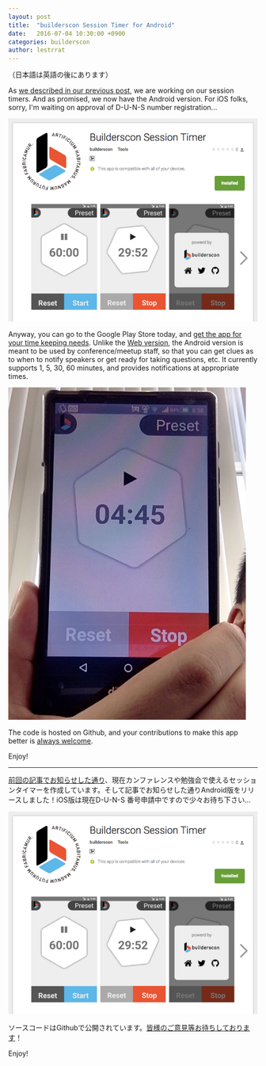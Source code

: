 ```yaml
---
layout: post
title:  "builderscon Session Timer for Android"
date:   2016-07-04 10:30:00 +0900
categories: builderscon
author: lestrrat
---
```


（日本語は英語の後にあります）

As [we described in our previous post](http://blog.builderscon.io/builderscon/2016/06/27/session-timer.html), we are working on our session timers. And as promised, we now have the Android version. For iOS folks, sorry, I'm waiting on approval of D-U-N-S number registration...

![](/assets/images/2016-07/play-google-com-android-timer.png)

Anyway, you can go to the Google Play Store today, and [get the app for your time keeping needs](https://play.google.com/store/apps/details?id=io.builderscon.sessiontimer). Unlike the [Web version](http://web.timer.builderscon.io), the Android version is meant to be used by conference/meetup staff, so that you can get clues as to when to notify speakers or get ready for taking questions, etc. It currently supports 1, 5, 30, 60 minutes, and provides notifications at appropriate times.

![](/assets/images/2016-07/android-timer.jpg)

The code is hosted on Github, and your contributions to make this app better is [always welcome](https://github.com/builderscon/session-timer).

Enjoy!

---

[前回の記事でお知らせした通り](http://blog.builderscon.io/builderscon/2016/06/27/session-timer.html)、現在カンファレンスや勉強会で使えるセッションタイマーを作成しています。そして記事でお知らせした通りAndroid版をリリースしました！iOS版は現在D-U-N-S 番号申請中ですので少々お待ち下さい…

![](/assets/images/2016-07/play-google-com-android-timer.png)

ソースコードはGithubで公開されています。[皆様のご意見等お待ちしております](https://github.com/builderscon/session-timer)！

Enjoy!
